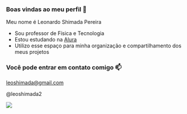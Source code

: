 ### Boas vindas ao meu perfil 💙

Meu nome é Leonardo Shimada Pereira

- Sou professor de Física e Tecnologia 
- Estou estudando na [Alura](https://www.alura.com.br)
- Utilizo esse espaço para minha organização e compartilhamento dos meus projetos

### Você pode entrar em contato comigo 📫

leoshimada@gmail.com

@leoshimada2

![](https://media1.tenor.com/m/_B4QaT_C3WsAAAAC/bulbasaur-pokemon.gif)
